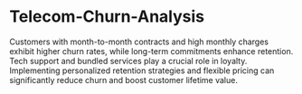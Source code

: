 # Telecom-Churn-Analysis
Customers with month-to-month contracts and high monthly charges exhibit higher churn rates, while long-term commitments enhance retention. Tech support and bundled services play a crucial role in loyalty. Implementing personalized retention strategies and flexible pricing can significantly reduce churn and boost customer lifetime value.

